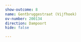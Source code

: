 ```yaml
---
show-outcome: 8
name: Gentbruggestraat (Vijfhoek)
ov-number: 200134
direction: Dampoort
hide: false

---
```

